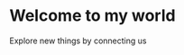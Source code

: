 <html>
  <head>
    <title>
      Yashrajsinh Chavada
    </title>
  </head>
      <body>
        <h1>
          Welcome to my world
        </h1>
        <p>
          Explore new things by connecting us
        </p>
      </body>
</html>
